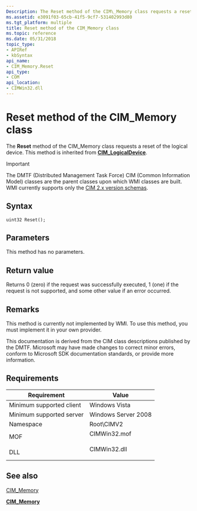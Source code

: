 ```yaml
---
Description: The Reset method of the CIM\_Memory class requests a reset of the logical device.
ms.assetid: e3091f03-65cb-41f5-9cf7-531402993d80
ms.tgt_platform: multiple
title: Reset method of the CIM_Memory class
ms.topic: reference
ms.date: 05/31/2018
topic_type: 
- APIRef
- kbSyntax
api_name: 
- CIM_Memory.Reset
api_type: 
- COM
api_location: 
- CIMWin32.dll
---
```


# Reset method of the CIM\_Memory class

The **Reset** method of the CIM\_Memory class requests a reset of the logical device. This method is inherited from [**CIM\_LogicalDevice**](cim-logicaldevice.md).

> [!IMPORTANT]
> The DMTF (Distributed Management Task Force) CIM (Common Information Model) classes are the parent classes upon which WMI classes are built. WMI currently supports only the [CIM 2.x version schemas](https://dmtf.org/standards/cim/schemas).

 

## Syntax


```mof
uint32 Reset();
```



## Parameters

This method has no parameters.

## Return value

Returns 0 (zero) if the request was successfully executed, 1 (one) if the request is not supported, and some other value if an error occurred.

## Remarks

This method is currently not implemented by WMI. To use this method, you must implement it in your own provider.

This documentation is derived from the CIM class descriptions published by the DMTF. Microsoft may have made changes to correct minor errors, conform to Microsoft SDK documentation standards, or provide more information.

## Requirements



| Requirement | Value |
|-------------------------------------|-----------------------------------------------------------------------------------------|
| Minimum supported client<br/> | Windows Vista<br/>                                                                |
| Minimum supported server<br/> | Windows Server 2008<br/>                                                          |
| Namespace<br/>                | Root\\CIMV2<br/>                                                                  |
| MOF<br/>                      | <dl> <dt>CIMWin32.mof</dt> </dl> |
| DLL<br/>                      | <dl> <dt>CIMWin32.dll</dt> </dl> |



## See also

<dl> <dt>

[CIM\_Memory](reset-method-in-class-cim-memory.md)
</dt> <dt>

[**CIM\_Memory**](cim-memory.md)
</dt> </dl>

 

 




